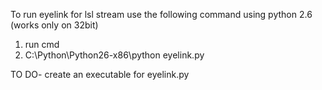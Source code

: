 To run eyelink for lsl stream
use the following command using python 2.6 (works only on 32bit)

1) run cmd
2) C:\Python\Python26-x86\python eyelink.py


TO DO-
create an executable for eyelink.py
 